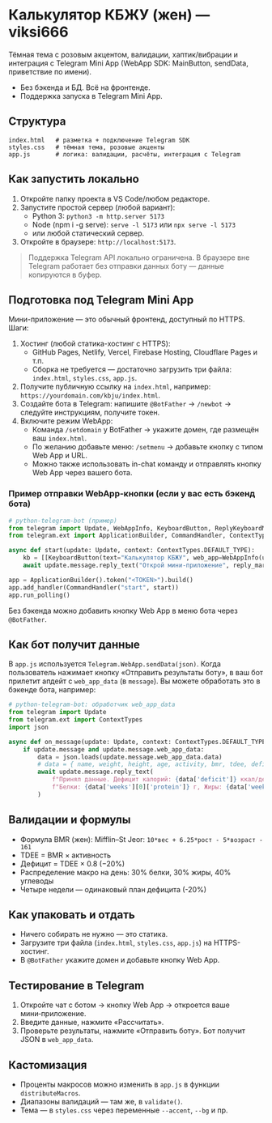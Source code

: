 # Калькулятор КБЖУ (жен) — viksi666

Тёмная тема с розовым акцентом, валидации, хаптик/вибрации и интеграция с Telegram Mini App (WebApp SDK: MainButton, sendData, приветствие по имени).

- Без бэкенда и БД. Всё на фронтенде.
- Поддержка запуска в Telegram Mini App.

## Структура

```
index.html   # разметка + подключение Telegram SDK
styles.css   # тёмная тема, розовые акценты
app.js       # логика: валидации, расчёты, интеграция с Telegram
```

## Как запустить локально

1. Откройте папку проекта в VS Code/любом редакторе.
2. Запустите простой сервер (любой вариант):
   - Python 3: `python3 -m http.server 5173`
   - Node (npm i -g serve): `serve -l 5173` или `npx serve -l 5173`
   - или любой статический сервер.
3. Откройте в браузере: `http://localhost:5173`.

> Поддержка Telegram API локально ограничена. В браузере вне Telegram работает без отправки данных боту — данные копируются в буфер.

## Подготовка под Telegram Mini App

Мини-приложение — это обычный фронтенд, доступный по HTTPS. Шаги:

1. Хостинг (любой статика-хостинг с HTTPS):
   - GitHub Pages, Netlify, Vercel, Firebase Hosting, Cloudflare Pages и т.п.
   - Сборка не требуется — достаточно загрузить три файла: `index.html`, `styles.css`, `app.js`.
2. Получите публичную ссылку на `index.html`, например: `https://yourdomain.com/kbju/index.html`.
3. Создайте бота в Telegram: напишите `@BotFather` → `/newbot` → следуйте инструкциям, получите токен.
4. Включите режим WebApp:
   - Команда `/setdomain` у BotFather → укажите домен, где размещён ваш `index.html`.
   - По желанию добавьте меню: `/setmenu` → добавьте кнопку с типом Web App и URL.
   - Можно также использовать in-chat команду и отправлять кнопку Web App через вашего бота.

### Пример отправки WebApp-кнопки (если у вас есть бэкенд бота)

```python
# python-telegram-bot (пример)
from telegram import Update, WebAppInfo, KeyboardButton, ReplyKeyboardMarkup
from telegram.ext import ApplicationBuilder, CommandHandler, ContextTypes

async def start(update: Update, context: ContextTypes.DEFAULT_TYPE):
    kb = [[KeyboardButton(text="Калькулятор КБЖУ", web_app=WebAppInfo(url="https://yourdomain.com/kbju/index.html"))]]
    await update.message.reply_text("Открой мини-приложение", reply_markup=ReplyKeyboardMarkup(kb, resize_keyboard=True))

app = ApplicationBuilder().token("<TOKEN>").build()
app.add_handler(CommandHandler("start", start))
app.run_polling()
```

Без бэкенда можно добавить кнопку Web App в меню бота через `@BotFather`.

## Как бот получит данные

В `app.js` используется `Telegram.WebApp.sendData(json)`. Когда пользователь нажимает кнопку «Отправить результаты боту», в ваш бот прилетит апдейт с `web_app_data` (в `message`). Вы можете обработать это в бэкенде бота, например:

```python
# python-telegram-bot: обработчик web_app_data
from telegram import Update
from telegram.ext import ContextTypes
import json

async def on_message(update: Update, context: ContextTypes.DEFAULT_TYPE):
    if update.message and update.message.web_app_data:
        data = json.loads(update.message.web_app_data.data)
        # data = { name, weight, height, age, activity, bmr, tdee, deficit, weeks: [...] }
        await update.message.reply_text(
            f"Принял данные. Дефицит калорий: {data['deficit']} ккал/день\n"
            f"Белки: {data['weeks'][0]['protein']} г, Жиры: {data['weeks'][0]['fat']} г, Углеводы: {data['weeks'][0]['carbs']} г"
        )
```

## Валидации и формулы

- Формула BMR (жен): Mifflin–St Jeor: `10*вес + 6.25*рост - 5*возраст - 161`
- TDEE = BMR × активность
- Дефицит = TDEE × 0.8 (−20%)
- Распределение макро на день: 30% белки, 30% жиры, 40% углеводы
- Четыре недели — одинаковый план дефицита (-20%)

## Как упаковать и отдать

- Ничего собирать не нужно — это статика.
- Загрузите три файла (`index.html`, `styles.css`, `app.js`) на HTTPS-хостинг.
- В `@BotFather` укажите домен и добавьте кнопку Web App.

## Тестирование в Telegram

1. Откройте чат с ботом → кнопку Web App → откроется ваше мини‑приложение.
2. Введите данные, нажмите «Рассчитать».
3. Проверьте результаты, нажмите «Отправить боту». Бот получит JSON в `web_app_data`.

## Кастомизация

- Проценты макросов можно изменить в `app.js` в функции `distributeMacros`.
- Диапазоны валидаций — там же, в `validate()`.
- Тема — в `styles.css` через переменные `--accent`, `--bg` и пр.
